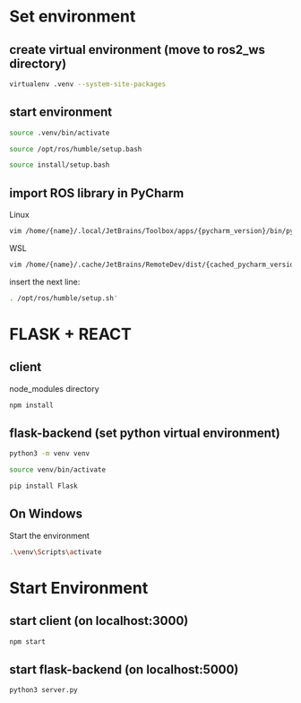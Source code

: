 # Set environment 

## create virtual environment (move to ros2_ws directory)
```bash
virtualenv .venv --system-site-packages
```

## start environment
```bash
source .venv/bin/activate

source /opt/ros/humble/setup.bash

source install/setup.bash
```

## import ROS library in PyCharm
Linux
```bash
vim /home/{name}/.local/JetBrains/Toolbox/apps/{pycharm_version}/bin/pycharm.sh
```

WSL
```bash
vim /home/{name}/.cache/JetBrains/RemoteDev/dist/{cached_pycharm_version}/bin/pycharm.sh
```

insert the next line:
```bash
. /opt/ros/humble/setup.sh' 
```


# FLASK + REACT 

## client
node_modules directory
```bash
npm install
```

## flask-backend (set python virtual environment)

```bash
python3 -m venv venv
```

```bash
source venv/bin/activate 
```


```bash
pip install Flask
```

## On Windows 
Start the environment 
```bash
.\venv\Scripts\activate
```

# Start Environment

## start client (on localhost:3000)

```bash
npm start
```

## start flask-backend (on localhost:5000)

```bash
python3 server.py
```
